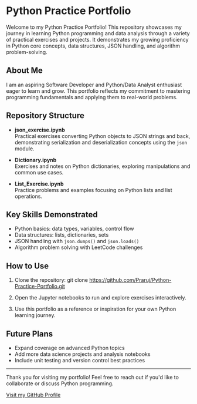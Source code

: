 # Python Practice Portfolio

Welcome to my Python Practice Portfolio! This repository showcases my journey in learning Python programming and data analysis through a variety of practical exercises and projects. It demonstrates my growing proficiency in Python core concepts, data structures, JSON handling, and algorithm problem-solving.

## About Me

I am an aspiring Software Developer and Python/Data Analyst enthusiast eager to learn and grow. This portfolio reflects my commitment to mastering programming fundamentals and applying them to real-world problems.

## Repository Structure

- **json_exercise.ipynb**  
  Practical exercises converting Python objects to JSON strings and back, demonstrating serialization and deserialization concepts using the `json` module.

- **Dictionary.ipynb**  
  Exercises and notes on Python dictionaries, exploring manipulations and common use cases.

- **List_Exercise.ipynb**  
  Practice problems and examples focusing on Python lists and list operations.





## Key Skills Demonstrated

- Python basics: data types, variables, control flow  
- Data structures: lists, dictionaries, sets  
- JSON handling with `json.dumps()` and `json.loads()`  
- Algorithm problem solving with LeetCode challenges  

## How to Use

1. Clone the repository:
git clone https://github.com/Praruj/Python-Practice-Portfolio.git

2. Open the Jupyter notebooks to run and explore exercises interactively.

3. Use this portfolio as a reference or inspiration for your own Python learning journey.

## Future Plans

- Expand coverage on advanced Python topics  
- Add more data science projects and analysis notebooks  
- Include unit testing and version control best practices

---

Thank you for visiting my portfolio! Feel free to reach out if you'd like to collaborate or discuss Python programming.


[Visit my GitHub Profile](https://github.com/Praruj)



